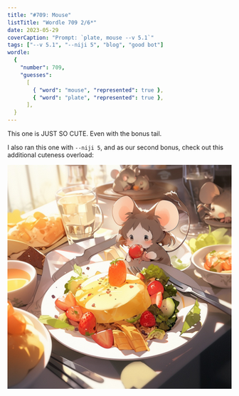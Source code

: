```yaml
---
title: "#709: Mouse"
listTitle: "Wordle 709 2/6*"
date: 2023-05-29
coverCaption: "Prompt: `plate, mouse --v 5.1`"
tags: ["--v 5.1", "--niji 5", "blog", "good bot"]
wordle:
  {
    "number": 709,
    "guesses":
      [
        { "word": "mouse", "represented": true },
        { "word": "plate", "represented": true },
      ],
  }
---
```


This one is JUST SO CUTE. Even with the bonus tail.

I also ran this one with `--niji 5`, and as our second bonus, check out this additional cuteness overload:

![Four AI-generated images, with a religious tone, generated by the prompt kneel.](709-niji.jpg "Niji model variation, with prompt `plate, mouse --niji 5`")
